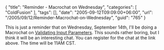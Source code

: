 {
	"title": "Reminder - Macrochat on Wednesday",
	"categories": [
		"ColdFusion"
	],
	"tags": [],
	"date": "2005-09-12T09:09:00+06:00",
	"url": "/2005/09/12/Reminder-Macrochat-on-Wednesday",
	"guid": "765"
}

This is just a reminder that on Wednesday, September 14th, I'll be doing a Macrochat on <a href="http://www.macromedia.com/cfusion/event/index.cfm?event=detail&id=288085&loc=en_us">Validating Input Parameters</a>. This sounds rather boring, but I think it will be an interesting chat. You can register for the chat at the link above. The time will be 11AM CST.